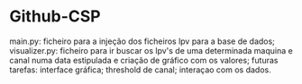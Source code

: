 # Github-CSP
main.py:
ficheiro para a injeção dos ficheiros lpv para a base de dados;
visualizer.py:
 ficheiro para ir buscar os lpv's de uma determinada maquina e canal numa data estipulada e criação de gráfico com os valores;
 futuras tarefas:
   interface gráfica; 
   threshold de canal; 
   interaçao com os dados.
